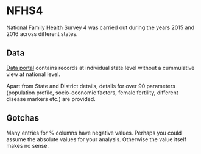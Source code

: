 
# NFHS4

National Family Health Survey 4 was carried out during the years 2015 and 2016 across different states.

## Data

[Data portal](http://data.gov.in) contains records at individual state level without a cummulative view at national level.

Apart from State and District details, details for over 90 parameters (population profile, socio-economic factors, female fertility, different disease markers etc.) are provided.

## Gotchas

Many entries for % columns have negative values. Perhaps you could assume the absolute values for your analysis. Otherwise the value itself makes no sense.
